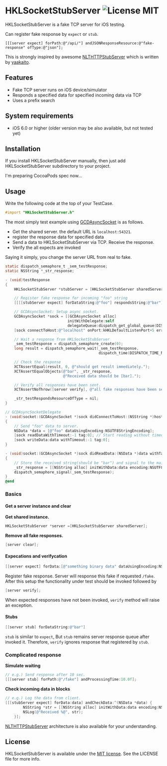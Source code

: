 HKLSocketStubServer ![License MIT](https://go-shields.herokuapp.com/license-MIT-yellow.png) 
=================
HKLSocketStubServer is a fake TCP server for iOS testing.

Can register fake response by `expect` or `stub`.

```Objetive-C
[[[server expect] forPath:@"/api/"] andJSONResponseResource:@"fake-response" ofType:@"json"];
```

This is strongly inspired by awesome [NLTHTTPStubServer](https://github.com/yaakaito/NLTHTTPStubServer) which is written by [yaakaito](https://github.com/yaakaito).

## Features
- Fake TCP server runs on iOS device/simulator
- Responds a specified data for specified incoming data via TCP
- Uses a prefix search

## System requirements
- iOS 6.0 or higher (older version may be also available, but not tested yet)

## Installation

If you install HKLSocketStubServer manually, then just add HKLSocketStubServer subdirectory to your project.

I'm preparing CocoaPods spec now...

## Usage

Write the following code at the top of your TestCase.

```objective-c
#import "HKLSocketStubServer.h"
```

The most simply test example using [GCDAsyncSocket](https://github.com/robbiehanson/CocoaAsyncSocket) is as follows.

+ Get the shared server. the default URL is `localhost:54321`.
+ register the response data for specified data
+ Send a data to HKLSocketStubServer via TCP. Receive the response.
+ Verify the all expects are invoked

Saying it simply, you change the server URL from real to fake.

```objective-c
static dispatch_semaphore_t _sem_testResponse;
static NSString *_str_response;

- (void)testResponse
{
    HKLSocketStubServer *stubServer = [HKLSocketStubServer sharedServer];

    // Register fake response for incoming "foo" string
    [[[[stubServer expect] forDataString:@"foo"] respondsString:@"bar"];

    // GCDAsyncSocket: Setup async socket.
    GCDAsyncSocket *sock = [[GCDAsyncSocket alloc]
                            initWithDelegate:self
                            delegateQueue:dispatch_get_global_queue(DISPATCH_QUEUE_PRIORITY_DEFAULT, 0)];
    [sock connectToHost:@"localhost" onPort:kHKLDefaultListenPort+5 error:nil];

    // Wait a response from HKLSocketStubServer
    _sem_testResponse = dispatch_semaphore_create(0);
    long result = dispatch_semaphore_wait(_sem_testResponse,
                                          dispatch_time(DISPATCH_TIME_NOW, (int64_t)(3 * NSEC_PER_SEC)));

    // Check the response
    XCTAssertEqual(result, 0, @"should get result immediately.");
    XCTAssertEqualObjects(@"bar", _str_response,
                          @"Received data should be [bar].");

    // Verify all responses have been sent.
    XCTAssertNoThrow([server verify], @"all fake responses have been sent.");

    _str_testRespondsResourceOfType = nil;
}

// GCDAsyncSocketDelegate
- (void)socket:(GCDAsyncSocket *)sock didConnectToHost:(NSString *)host port:(uint16_t)port
{
    // Send "foo" data to server.
    NSData *data = [@"foo" dataUsingEncoding:NSUTF8StringEncoding];
    [sock readDataWithTimeout:-1 tag:0]; // Start reading without timeout
    [sock writeData:data withTimeout:-1 tag:0];
}

- (void)socket:(GCDAsyncSocket *)sock didReadData:(NSData *)data withTag:(long)tag
{
    // Store the received string(should be "bar") and signal to the main thread.
    _str_response = [[NSString alloc] initWithData:data encoding:NSUTF8StringEncoding];
    dispatch_semaphore_signal(_sem_testResponse);
}
@end
```

### Basics

#### Get a server instance and clear

**Get shared instance.**

```objective-c
HKLSocketStubServer *server =[HKLSocketStubServer sharedServer];
```

**Remove all fake responses.**

```objective-c
[server clear];
```

#### Expecations and verifycation

```objective-c
[[server expect] forData:[@"something binary data" dataUsingEncoding:NSUTF8StringEncoding]];
```

Register fake response. Server will response this fake if requested `/fake`.
After this setup the functionality under test should be invoked followed by

```objective-c
[server verify];
```

When expected responses have not been invoked, `verify` method will raise an exception.

#### Stubs

```objective-c
[[server stub] forDataString:@"bar"]
```

`stub` is similar to `expect`, But `stub` remains server response queue after invoked it.
Therefore, `verify` ignores response that registered by `stub`.

### Complicated response

**Simulate waiting**

```objective-c
// e.g.) Send response after 10 sec.
[[[server stub] forPath:@"/fake"] andProcessingTime:10.0f];
```

**Check incoming data in blocks**

```objective-c
// e.g.) Log the data from client.
[[[stubServer expect] forData:data] andCheckData:^(NSData *data) {
        NSString *str = [[NSString alloc] initWithData:data encoding:NSUTF8StringEncoding];
        NSLog(@"Received %@", str);
    }];
```

[NLTHTTPStubServer](https://github.com/yaakaito/NLTHTTPStubServer) architecture is also available for your understanding.

## License

[Apache]: http://www.apache.org/licenses/LICENSE-2.0
[MIT]: http://www.opensource.org/licenses/mit-license.php
[GPL]: http://www.gnu.org/licenses/gpl.html
[BSD]: http://opensource.org/licenses/bsd-license.php

HKLSocketStubServer is available under the [MIT license][MIT]. See the LICENSE file for more info.
